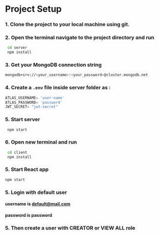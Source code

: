 # Project Setup

### 1. Clone the project to your local machine using git.

### 2. Open the terminal navigate to the project directory and run 
   ```bash
    cd server
    npm install
```

### 3. Get your MongoDB connection string 
```bash
mongodb+srv://<your_username>:<your_password>@cluster.mongodb.net
```
### 4. Create a ```.env``` file inside server folder as :
```javascript
ATLAS_USERNAME= 'user-name'
ATLAS_PASSWORD= 'password'
JWT_SECRET= "jwt-secret"
```

### 5. Start server 
   ```bash
    npm start
```

### 6. Open new terminal and run 
   ```bash
    cd client
    npm install
```
### 5. Start React app 
```bash
npm start
```
### 5. Login with default user 
#### username is default@mail.com
#### password is password

### 5. Then create a user with CREATOR or VIEW ALL role







